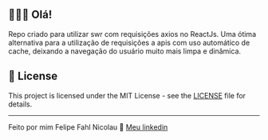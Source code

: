 ## 👨🏻‍💻 Olá! 

Repo criado para utilizar swr com requisições axios no ReactJs.
Uma ótima alternativa para a utilização de requisições a apis com uso automático de cache, deixando a navegação do usuário muito mais limpa e dinâmica.

## 📝 License

This project is licensed under the MIT License - see the [LICENSE](LICENSE) file for details.

---

 Feito por mim  Felipe Fahl Nicolau 👋 [Meu linkedin](https://www.linkedin.com/in/felipe-fahl-nicolau-2a27a426/)
